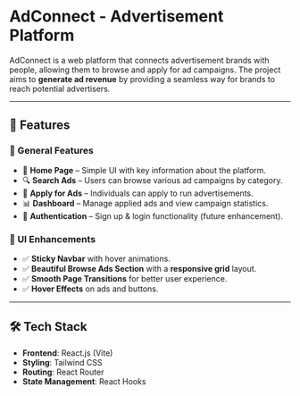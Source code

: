 # AdConnect - Advertisement Platform

AdConnect is a web platform that connects advertisement brands with people, allowing them to browse and apply for ad campaigns. The project aims to **generate ad revenue** by providing a seamless way for brands to reach potential advertisers.

---

## 🚀 Features

### 🔹 General Features
- 📌 **Home Page** – Simple UI with key information about the platform.
- 🔍 **Search Ads** – Users can browse various ad campaigns by category.
- 📝 **Apply for Ads** – Individuals can apply to run advertisements.
- 📊 **Dashboard** – Manage applied ads and view campaign statistics.
- 🔐 **Authentication** – Sign up & login functionality (future enhancement).

### 🔹 UI Enhancements
- ✅ **Sticky Navbar** with hover animations.
- ✅ **Beautiful Browse Ads Section** with a **responsive grid** layout.
- ✅ **Smooth Page Transitions** for better user experience.
- ✅ **Hover Effects** on ads and buttons.

---

## 🛠️ Tech Stack

- **Frontend**: React.js (Vite)
- **Styling**: Tailwind CSS
- **Routing**: React Router
- **State Management**: React Hooks

